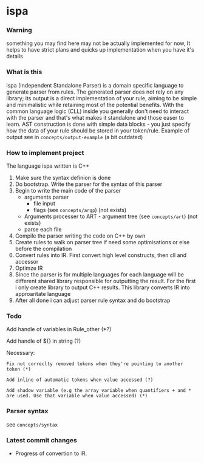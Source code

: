 # ispa
### Warning
  something you may find here may not be actually implemented for now,
  It helps to have strict plans and quicks up implementation when you have it's details
### What is this
 ispa (Independent Standalone Parser) is a domain specific language to generate parser from rules. The generated parser does not rely on any library; its output is a direct implementation of your rule, aiming to be simple and minimalistic while retaining most of the potential benefits. With the common language logic (CLL) inside you generally don't need to interact with the parser and that's what makes it standalone and those easer to learn. AST construction is done with simple data blocks - you just specify how the data of your rule should be stored in your token/rule.
 Example of output see in ```concepts/output-example``` (a bit outdated)
### How to implement project
 The language ispa written is C++
 1. Make sure the syntax definion is done
 2. Do bootstrap. Write the parser for the syntax of this parser
 3. Begin to write the main code of the parser
    - arguments parser
      - file input
      - flags (see ```concepts/argp```) (not exists)
    - Arguments processer to ART - argument tree (see ```concepts/art```) (not exists)
    - parse each file      
 5. Compile the parser writing the code on C++ by own
 6. Create rules to walk on parser tree if need some optimisations or else before the compilation
 7. Convert rules into IR. First convert high level constructs, then cll and accessor
 8. Optimze IR
 9. Since the parser is for multiple languages for each language will be different shared library responsible for outputting the result. For the first i only create library to output C++ results. This library converts IR into approaritate language
 10. After all done i can adjust parser rule syntax and do bootstrap
### Todo
  Add handle of variables in Rule_other (*?)

  Add handle of ${} in string (?)

  Necessary:

    Fix not correclty removed tokens when they're pointing to another token (*)

    Add inline of automatic tokens when value accessed (?)

    Add shadow variable (e.g the array variable when quantifiers + and * are used. Use that variable when value accessed) (*)

### Parser syntax
  
  see ```concepts/syntax```

### Latest commit changes
  - Progress of convertion to IR.
